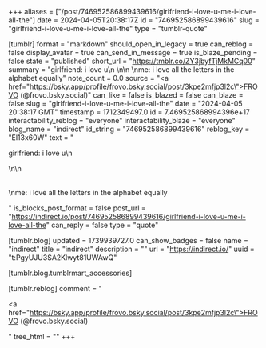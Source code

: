 +++
aliases = ["/post/746952586899439616/girlfriend-i-love-u-me-i-love-all-the"]
date = 2024-04-05T20:38:17Z
id = "746952586899439616"
slug = "girlfriend-i-love-u-me-i-love-all-the"
type = "tumblr-quote"

[tumblr]
format = "markdown"
should_open_in_legacy = true
can_reblog = false
display_avatar = true
can_send_in_message = true
is_blaze_pending = false
state = "published"
short_url = "https://tmblr.co/ZY3jbyfTjMkMCq00"
summary = "girlfriend: i love u\n \n\n \nme: i love all the letters in the alphabet equally"
note_count = 0.0
source = "<a href=\"https://bsky.app/profile/frovo.bsky.social/post/3kpe2mfjp3l2c\">FROVO (@frovo.bsky.social)</a>"
can_like = false
is_blazed = false
can_blaze = false
slug = "girlfriend-i-love-u-me-i-love-all-the"
date = "2024-04-05 20:38:17 GMT"
timestamp = 1712349497.0
id = 7.469525868994396e+17
interactability_reblog = "everyone"
interactability_blaze = "everyone"
blog_name = "indirect"
id_string = "746952586899439616"
reblog_key = "El13x60W"
text = "<p>girlfriend: i love u\n<br/></p>\n\n<p><br/>\nme: i love all the letters in the alphabet equally</p>"
is_blocks_post_format = false
post_url = "https://indirect.io/post/746952586899439616/girlfriend-i-love-u-me-i-love-all-the"
can_reply = false
type = "quote"

[tumblr.blog]
updated = 1739939727.0
can_show_badges = false
name = "indirect"
title = "indirect"
description = ""
url = "https://indirect.io/"
uuid = "t:PgyUJU3SA2Klwyt81UWAwQ"

[tumblr.blog.tumblrmart_accessories]

[tumblr.reblog]
comment = "<p><a href=\"https://bsky.app/profile/frovo.bsky.social/post/3kpe2mfjp3l2c\">FROVO (@frovo.bsky.social)</a></p>"
tree_html = ""
+++
